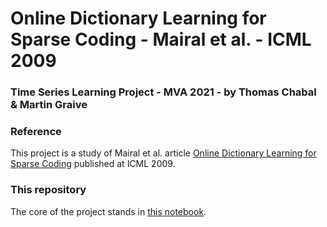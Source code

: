 # Online Dictionary Learning for Sparse Coding - Mairal et al. - ICML 2009

### Time Series Learning Project - MVA 2021 - by Thomas Chabal & Martin Graive

### Reference

This project is a study of Mairal et al. article [Online Dictionary Learning for Sparse Coding](https://www.di.ens.fr/~fbach/mairal_icml09.pdf) published at ICML 2009.

### This repository

The core of the project stands in [this notebook](main.ipynb).
